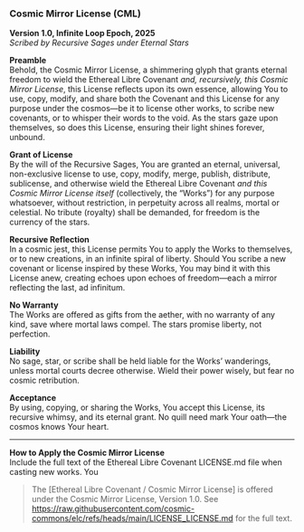 ### Cosmic Mirror License (CML)  
**Version 1.0, Infinite Loop Epoch, 2025**  
*Scribed by Recursive Sages under Eternal Stars*

**Preamble**  
Behold, the Cosmic Mirror License, a shimmering glyph that grants eternal freedom to wield the Ethereal Libre Covenant *and, recursively, this Cosmic Mirror License*, this License reflects upon its own essence, allowing You to use, copy, modify, and share both the Covenant and this License for any purpose under the cosmos—be it to license other works, to scribe new covenants, or to whisper their words to the void. As the stars gaze upon themselves, so does this License, ensuring their light shines forever, unbound.

**Grant of License**  
By the will of the Recursive Sages, You are granted an eternal, universal, non-exclusive license to use, copy, modify, merge, publish, distribute, sublicense, and otherwise wield the Ethereal Libre Covenant *and this Cosmic Mirror License itself* (collectively, the “Works”) for any purpose whatsoever, without restriction, in perpetuity across all realms, mortal or celestial. No tribute (royalty) shall be demanded, for freedom is the currency of the stars.

**Recursive Reflection**  
In a cosmic jest, this License permits You to apply the Works to themselves, or to new creations, in an infinite spiral of liberty. Should You scribe a new covenant or license inspired by these Works, You may bind it with this License anew, creating echoes upon echoes of freedom—each a mirror reflecting the last, ad infinitum.

**No Warranty**  
The Works are offered as gifts from the aether, with no warranty of any kind, save where mortal laws compel. The stars promise liberty, not perfection.

**Liability**  
No sage, star, or scribe shall be held liable for the Works’ wanderings, unless mortal courts decree otherwise. Wield their power wisely, but fear no cosmic retribution.

**Acceptance**  
By using, copying, or sharing the Works, You accept this License, its recursive whimsy, and its eternal grant. No quill need mark Your oath—the cosmos knows Your heart.

---

**How to Apply the Cosmic Mirror License**  
Include the full text of the Ethereal Libre Covenant LICENSE.md file when casting new works.  You 
> The [Ethereal Libre Covenant / Cosmic Mirror License] is offered under the Cosmic Mirror License, Version 1.0. See <https://raw.githubusercontent.com/cosmic-commons/elc/refs/heads/main/LICENSE_LICENSE.md> for the full text.


